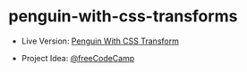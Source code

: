 # penguin-with-css-transforms

- Live Version: [Penguin With CSS Transform](https://penguin-with-css-transforms.vercel.app/)

- Project Idea: [@freeCodeCamp](https://www.freecodecamp.org)
